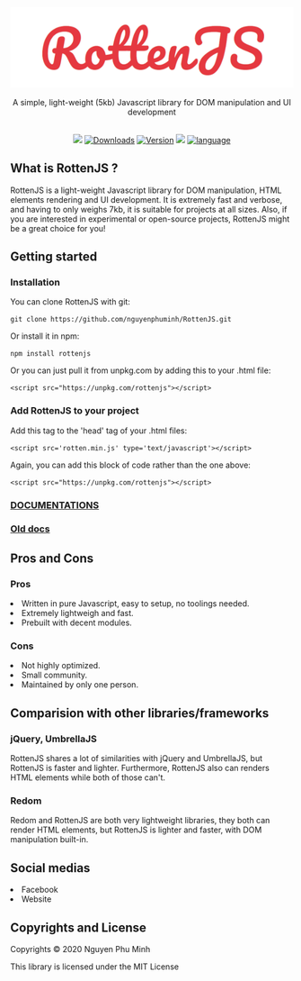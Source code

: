 <div align="center">
	<img src='assets/logo.png'/>
	<br/>
	<p>A simple, light-weight (5kb) Javascript library for DOM manipulation and UI development</p>
	<br/>
	<a href="https://github.com/nguyenphuminh/rottenjs/blob/master/LICENSE.md"><img src="https://img.shields.io/badge/license-MIT-orange.svg"/></a>
	<a href="https://npmcharts.com/compare/rottenjs?minimal=true"><img src="https://img.shields.io/npm/dm/rottenjs.svg?sanitize=true" alt="Downloads"></a>
	<a href="https://www.npmjs.com/package/rottenjs"><img src="https://img.shields.io/npm/v/rottenjs.svg?sanitize=true" alt="Version"></a>
	<a href="https://github.com/nguyenphuminh/rottenjs/blob/main/.github/CONTRIBUTING.md"><img src="https://img.shields.io/badge/PRs-welcome-brightgreen.svg"></a>
	<a href="https://github.com/nguyenphuminh/rottenjs/search?l=javascript"><img alt="language" src="https://img.shields.io/badge/language-Javascript-purple.svg"></a>
</div>

## What is RottenJS ?
RottenJS is a light-weight Javascript library for DOM manipulation, HTML elements rendering and UI development. It is extremely fast and verbose, and having to only weighs 7kb, it is suitable for projects at all sizes. Also, if you are interested in experimental or open-source projects, RottenJS might be a great choice for you!

## Getting started
### Installation
You can clone RottenJS with git:

	git clone https://github.com/nguyenphuminh/RottenJS.git

Or install it in npm:

	npm install rottenjs

Or you can just pull it from unpkg.com by adding this to your .html file:

	<script src="https://unpkg.com/rottenjs"></script>

### Add RottenJS to your project
Add this tag to the 'head' tag of your .html files:

	<script src='rotten.min.js' type='text/javascript'></script>

Again, you can add this block of code rather than the one above:

	<script src="https://unpkg.com/rottenjs"></script>

### [DOCUMENTATIONS](DOCUMENTATION.md)

### [Old docs](DOCSv1.9.0.md)

## Pros and Cons
### Pros
<li>Written in pure Javascript, easy to setup, no toolings needed.</li>
<li>Extremely lightweigh and fast.</li>
<li>Prebuilt with decent modules.</li>

### Cons
<li>Not highly optimized.</li>
<li>Small community.</li>
<li>Maintained by only one person.</li>

## Comparision with other libraries/frameworks
### jQuery, UmbrellaJS
RottenJS shares a lot of similarities with jQuery and UmbrellaJS, but RottenJS is faster and lighter. Furthermore, RottenJS also can renders HTML elements while both of those can't.

### Redom
Redom and RottenJS are both very lightweight libraries, they both can render HTML elements, but RottenJS is lighter and faster, with DOM manipulation built-in.

## Social medias
<li href="https://www.facebook.com/Rottenjs-The-Javascript-Library-112227464032668">Facebook</li>
<li href="https://rottenjs.herokuapp.com">Website</li>

## Copyrights and License
Copyrights © 2020 Nguyen Phu Minh

This library is licensed under the MIT License
